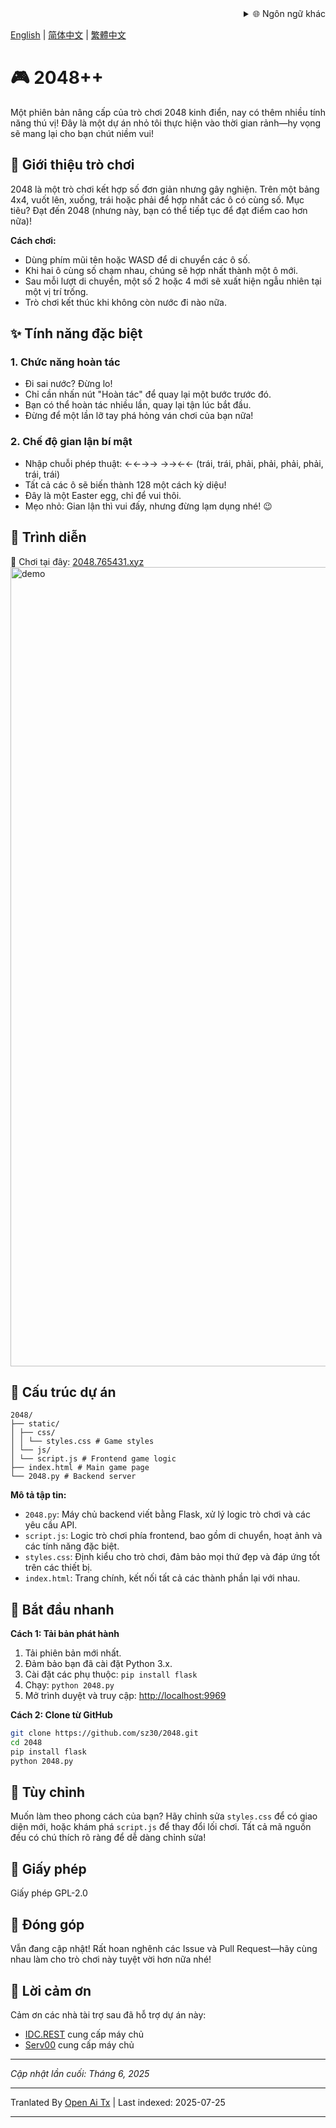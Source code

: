 <div align="right">
  <details>
    <summary >🌐 Ngôn ngữ khác</summary>
    <div>
      <div align="center">
        <a href="https://openaitx.github.io/view.html?user=sz30&project=2048-magic&lang=ja">日本語</a>
        | <a href="https://openaitx.github.io/view.html?user=sz30&project=2048-magic&lang=ko">한국어</a>
        | <a href="https://openaitx.github.io/view.html?user=sz30&project=2048-magic&lang=hi">हिन्दी</a>
        | <a href="https://openaitx.github.io/view.html?user=sz30&project=2048-magic&lang=th">ไทย</a>
        | <a href="https://openaitx.github.io/view.html?user=sz30&project=2048-magic&lang=fr">Français</a>
        | <a href="https://openaitx.github.io/view.html?user=sz30&project=2048-magic&lang=de">Deutsch</a>
        | <a href="https://openaitx.github.io/view.html?user=sz30&project=2048-magic&lang=es">Español</a>
        | <a href="https://openaitx.github.io/view.html?user=sz30&project=2048-magic&lang=it">Itapano</a>
        | <a href="https://openaitx.github.io/view.html?user=sz30&project=2048-magic&lang=ru">Русский</a>
        | <a href="https://openaitx.github.io/view.html?user=sz30&project=2048-magic&lang=pt">Português</a>
        | <a href="https://openaitx.github.io/view.html?user=sz30&project=2048-magic&lang=nl">Nederlands</a>
        | <a href="https://openaitx.github.io/view.html?user=sz30&project=2048-magic&lang=pl">Polski</a>
        | <a href="https://openaitx.github.io/view.html?user=sz30&project=2048-magic&lang=ar">العربية</a>
        | <a href="https://openaitx.github.io/view.html?user=sz30&project=2048-magic&lang=fa">فارسی</a>
        | <a href="https://openaitx.github.io/view.html?user=sz30&project=2048-magic&lang=tr">Türkçe</a>
        | <a href="https://openaitx.github.io/view.html?user=sz30&project=2048-magic&lang=vi">Tiếng Việt</a>
        | <a href="https://openaitx.github.io/view.html?user=sz30&project=2048-magic&lang=id">Bahasa Indonesia</a>
      </div>
    </div>
  </details>
</div>


[English](https://raw.githubusercontent.com/sz30/2048--/main/README.md) | [简体中文](https://raw.githubusercontent.com/sz30/2048--/main/README.zh-CN.md) | [繁體中文](https://raw.githubusercontent.com/sz30/2048--/main/README.zh-TW.md)

# 🎮 2048++

Một phiên bản nâng cấp của trò chơi 2048 kinh điển, nay có thêm nhiều tính năng thú vị! Đây là một dự án nhỏ tôi thực hiện vào thời gian rảnh—hy vọng sẽ mang lại cho bạn chút niềm vui!

## 🎯 Giới thiệu trò chơi

2048 là một trò chơi kết hợp số đơn giản nhưng gây nghiện. Trên một bảng 4x4, vuốt lên, xuống, trái hoặc phải để hợp nhất các ô có cùng số. Mục tiêu? Đạt đến 2048 (nhưng này, bạn có thể tiếp tục để đạt điểm cao hơn nữa)!

**Cách chơi:**
- Dùng phím mũi tên hoặc WASD để di chuyển các ô số.
- Khi hai ô cùng số chạm nhau, chúng sẽ hợp nhất thành một ô mới.
- Sau mỗi lượt di chuyển, một số 2 hoặc 4 mới sẽ xuất hiện ngẫu nhiên tại một vị trí trống.
- Trò chơi kết thúc khi không còn nước đi nào nữa.

## ✨ Tính năng đặc biệt

### 1. Chức năng hoàn tác
- Đi sai nước? Đừng lo!
- Chỉ cần nhấn nút "Hoàn tác" để quay lại một bước trước đó.
- Bạn có thể hoàn tác nhiều lần, quay lại tận lúc bắt đầu.
- Đừng để một lần lỡ tay phá hỏng ván chơi của bạn nữa!

### 2. Chế độ gian lận bí mật
- Nhập chuỗi phép thuật: ←←→→ →→←← (trái, trái, phải, phải, phải, phải, trái, trái)
- Tất cả các ô sẽ biến thành 128 một cách kỳ diệu!
- Đây là một Easter egg, chỉ để vui thôi.
- Mẹo nhỏ: Gian lận thì vui đấy, nhưng đừng lạm dụng nhé! 😉

## 🎯 Trình diễn

🎯 Chơi tại đây: [2048.765431.xyz](https://2048.765431.xyz/)
<img width="1279" alt="demo" src="https://github.com/user-attachments/assets/0df2c956-b6d9-4371-a916-f6ac3ae642be" />



## 📁 Cấu trúc dự án
```
2048/
├── static/
│ ├── css/
│ │ └── styles.css # Game styles
│ └── js/
│ └── script.js # Frontend game logic
├── index.html # Main game page
└── 2048.py # Backend server
```
**Mô tả tập tin:**
- `2048.py`: Máy chủ backend viết bằng Flask, xử lý logic trò chơi và các yêu cầu API.
- `script.js`: Logic trò chơi phía frontend, bao gồm di chuyển, hoạt ảnh và các tính năng đặc biệt.
- `styles.css`: Định kiểu cho trò chơi, đảm bảo mọi thứ đẹp và đáp ứng tốt trên các thiết bị.
- `index.html`: Trang chính, kết nối tất cả các thành phần lại với nhau.

## 🚀 Bắt đầu nhanh

**Cách 1: Tải bản phát hành**
1. Tải phiên bản mới nhất.
2. Đảm bảo bạn đã cài đặt Python 3.x.
3. Cài đặt các phụ thuộc: `pip install flask`
4. Chạy: `python 2048.py`
5. Mở trình duyệt và truy cập: [http://localhost:9969](http://localhost:9969)

**Cách 2: Clone từ GitHub**
```bash
git clone https://github.com/sz30/2048.git
cd 2048
pip install flask
python 2048.py
```

## 🎨 Tùy chỉnh

Muốn làm theo phong cách của bạn? Hãy chỉnh sửa `styles.css` để có giao diện mới, hoặc khám phá `script.js` để thay đổi lối chơi. Tất cả mã nguồn đều có chú thích rõ ràng để dễ dàng chỉnh sửa!

## 📝 Giấy phép

Giấy phép GPL-2.0

## 🤝 Đóng góp

Vẫn đang cập nhật! Rất hoan nghênh các Issue và Pull Request—hãy cùng nhau làm cho trò chơi này tuyệt vời hơn nữa nhé!


## 🙏 Lời cảm ơn

Cảm ơn các nhà tài trợ sau đã hỗ trợ dự án này:
- [IDC.REST](https://idc.rest/) cung cấp máy chủ
- [Serv00](https://www.serv00.com/) cung cấp máy chủ

---
_Cập nhật lần cuối: Tháng 6, 2025_


---

Tranlated By [Open Ai Tx](https://github.com/OpenAiTx/OpenAiTx) | Last indexed: 2025-07-25

---